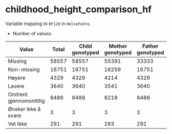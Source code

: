# childhood_height_comparison_hf
Variable mapping to `HF120` in `HelseFedre`.
- Number of values:

| Value | Total | Child genotyped | Mother genotyped | Father genotyped |
| ----- | ----- | --------------- | ---------------- | ---------------- |
| Missing | 58557 | 58557 | 55391 | 33333 |
| Non-missing | 16751 | 16751 | 16259 | 16751 |
| Høyere | 4329 | 4329 | 4214 |4329 |
| Lavere | 3640 | 3640 | 3541 |3640 |
| Omtrent gjennomsnittlig | 8488 | 8488 | 8218 |8488 |
| Ønsker ikke å svare | 3 | 3 | 3 |3 |
| Vet ikke | 291 | 291 | 283 |291 |



